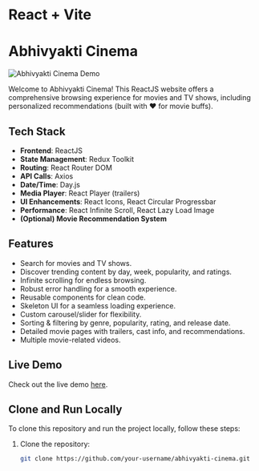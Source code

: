 # React + Vite

# Abhivyakti Cinema

![Abhivyakti Cinema Demo](demo_image.png)

Welcome to Abhivyakti Cinema! This ReactJS website offers a comprehensive browsing experience for movies and TV shows, including personalized recommendations (built with ❤️ for movie buffs).

## Tech Stack

- **Frontend**: ReactJS
- **State Management**: Redux Toolkit
- **Routing**: React Router DOM
- **API Calls**: Axios
- **Date/Time**: Day.js
- **Media Player**: React Player (trailers)
- **UI Enhancements**: React Icons, React Circular Progressbar
- **Performance**: React Infinite Scroll, React Lazy Load Image
- **(Optional) Movie Recommendation System**

## Features

- Search for movies and TV shows.
- Discover trending content by day, week, popularity, and ratings.
- Infinite scrolling for endless browsing.
- Robust error handling for a smooth experience.
- Reusable components for clean code.
- Skeleton UI for a seamless loading experience.
- Custom carousel/slider for flexibility.
- Sorting & filtering by genre, popularity, rating, and release date.
- Detailed movie pages with trailers, cast info, and recommendations.
- Multiple movie-related videos.

## Live Demo

Check out the live demo [here](https://abhivyakti-cinema.vercel.app/).

## Clone and Run Locally

To clone this repository and run the project locally, follow these steps:

1. Clone the repository:

   ```bash
   git clone https://github.com/your-username/abhivyakti-cinema.git


